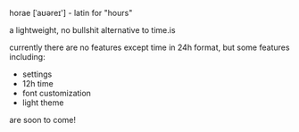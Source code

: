 horae [ˈaʊəreɪ'] - latin for "hours"

a lightweight, no bullshit alternative to time.is

currently there are no features except time in 24h format, but some features including:

* settings
* 12h time
* font customization
* light theme
    
are soon to come!


